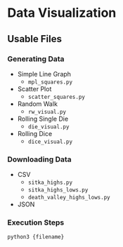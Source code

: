 # Data Visualization

## Usable Files
### Generating Data
* Simple Line Graph
    - `mpl_squares.py`
* Scatter Plot
    - `scatter_squares.py`
* Random Walk
    - `rw_visual.py`
* Rolling Single Die
    - `die_visual.py`
* Rolling Dice
    - `dice_visual.py`
### Downloading Data
* CSV
    - `sitka_highs.py`
    - `sitka_highs_lows.py`
    - `death_valley_highs_lows.py`
* JSON
### Execution Steps
`python3 {filename}`
